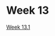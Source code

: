 # Week 13

[Week 13.1](Week%2013%205f5499e48d474a57968780666aef1bd7/Week%2013%201%2025672019dc114860b9b4086f45b628bb.md)